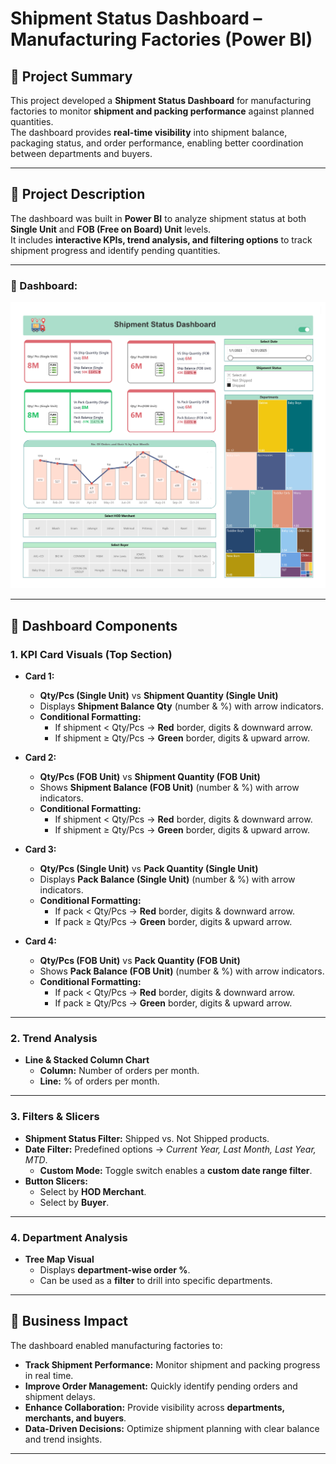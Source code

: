 # Shipment Status Dashboard – Manufacturing Factories (Power BI)

## 📌 Project Summary
This project developed a **Shipment Status Dashboard** for manufacturing factories to monitor **shipment and packing performance** against planned quantities.  
The dashboard provides **real-time visibility** into shipment balance, packaging status, and order performance, enabling better coordination between departments and buyers.

---

## 📖 Project Description

The dashboard was built in **Power BI** to analyze shipment status at both **Single Unit** and **FOB (Free on Board) Unit** levels.  
It includes **interactive KPIs, trend analysis, and filtering options** to track shipment progress and identify pending quantities.

---
### 🔹 Dashboard:

**![Project Image](images/1.jpg)**

---

## 🔹 Dashboard Components

### 1. KPI Card Visuals (Top Section)

- **Card 1:**  
  - **Qty/Pcs (Single Unit)** vs **Shipment Quantity (Single Unit)**  
  - Displays **Shipment Balance Qty** (number & %) with arrow indicators.  
  - **Conditional Formatting:**  
    - If shipment < Qty/Pcs → **Red** border, digits & downward arrow.  
    - If shipment ≥ Qty/Pcs → **Green** border, digits & upward arrow.  

- **Card 2:**  
  - **Qty/Pcs (FOB Unit)** vs **Shipment Quantity (FOB Unit)**  
  - Shows **Shipment Balance (FOB Unit)** (number & %) with arrow indicators.  
  - **Conditional Formatting:**  
    - If shipment < Qty/Pcs → **Red** border, digits & downward arrow.  
    - If shipment ≥ Qty/Pcs → **Green** border, digits & upward arrow.  

- **Card 3:**  
  - **Qty/Pcs (Single Unit)** vs **Pack Quantity (Single Unit)**  
  - Displays **Pack Balance (Single Unit)** (number & %) with arrow indicators.  
  - **Conditional Formatting:**  
    - If pack < Qty/Pcs → **Red** border, digits & downward arrow.  
    - If pack ≥ Qty/Pcs → **Green** border, digits & upward arrow.  

- **Card 4:**  
  - **Qty/Pcs (FOB Unit)** vs **Pack Quantity (FOB Unit)**  
  - Shows **Pack Balance (FOB Unit)** (number & %) with arrow indicators.  
  - **Conditional Formatting:**  
    - If pack < Qty/Pcs → **Red** border, digits & downward arrow.  
    - If pack ≥ Qty/Pcs → **Green** border, digits & upward arrow.  

---

### 2. Trend Analysis
- **Line & Stacked Column Chart**  
  - **Column:** Number of orders per month.  
  - **Line:** % of orders per month.  

---

### 3. Filters & Slicers
- **Shipment Status Filter:** Shipped vs. Not Shipped products.  
- **Date Filter:** Predefined options → *Current Year, Last Month, Last Year, MTD*.  
  - **Custom Mode:** Toggle switch enables a **custom date range filter**.  
- **Button Slicers:**  
  - Select by **HOD Merchant**.  
  - Select by **Buyer**.  

---

### 4. Department Analysis
- **Tree Map Visual**  
  - Displays **department-wise order %**.  
  - Can be used as a **filter** to drill into specific departments.  

---

## 🔹 Business Impact
The dashboard enabled manufacturing factories to:
- **Track Shipment Performance:** Monitor shipment and packing progress in real time.  
- **Improve Order Management:** Quickly identify pending orders and shipment delays.  
- **Enhance Collaboration:** Provide visibility across **departments, merchants, and buyers**.  
- **Data-Driven Decisions:** Optimize shipment planning with clear balance and trend insights.  

---

